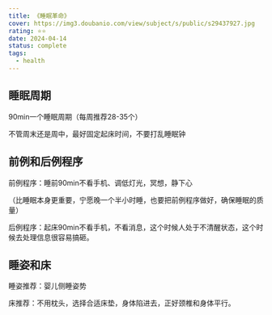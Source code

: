 ```yaml
---
title: 《睡眠革命》
cover: https://img3.doubanio.com/view/subject/s/public/s29437927.jpg
rating: ⭐⭐
date: 2024-04-14
status: complete
tags: 
  - health
---
```

## 睡眠周期

90min一个睡眠周期（每周推荐28-35个）

不管周末还是周中，最好固定起床时间，不要打乱睡眠钟

## 前例和后例程序

前例程序：睡前90min不看手机、调低灯光，冥想，静下心

（比睡眠本身更重要，宁愿晚一个半小时睡，也要把前例程序做好，确保睡眠的质量）

后例程序：起床90min不看手机，不看消息，这个时候人处于不清醒状态，这个时候去处理信息很容易搞砸。

## 睡姿和床

睡姿推荐：婴儿侧睡姿势

床推荐：不用枕头，选择合适床垫，身体陷进去，正好颈椎和身体平行。